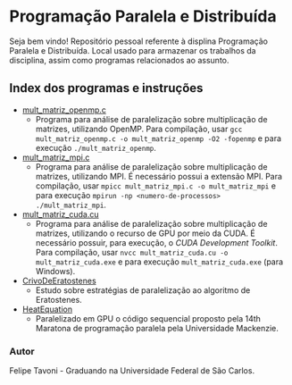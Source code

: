 # Programação Paralela e Distribuída

Seja bem vindo! Repositório pessoal referente à displina Programação Paralela e Distribuída. Local usado para armazenar os trabalhos da disciplina, assim como programas relacionados ao assunto.

## Index dos programas e instruções
- [mult_matriz_openmp.c](https://github.com/FelTavoni/ProgramacaoParalelaDistribuida/blob/main/mult_matriz_openmp.c)
    - Programa para análise de paralelização sobre multiplicação de matrizes, utilizando OpenMP. Para compilação, usar `gcc mult_matriz_openmp.c -o mult_matriz_openmp -O2 -fopenmp` e para execução `./mult_matriz_openmp`.
- [mult_matriz_mpi.c](https://github.com/FelTavoni/ProgramacaoParalelaDistribuida/blob/main/mult_matriz_mpi.c)
    - Programa para análise de paralelização sobre multiplicação de matrizes, utilizando MPI. É necessário possui a extensão MPI. Para compilação, usar `mpicc mult_matriz_mpi.c -o mult_matriz_mpi` e para execução `mpirun -np <numero-de-processos> ./mult_matriz_mpi`.
- [mult_matriz_cuda.cu](https://github.com/FelTavoni/ProgramacaoParalelaDistribuida/blob/main/mult_matriz_cuda.cu)
    - Programa para análise de paralelização sobre multiplicação de matrizes, utilizando o recurso de GPU por meio da CUDA. É necessário possuir, para execução, o *CUDA Development Toolkit*. Para compilação, usar `nvcc mult_matriz_cuda.cu -o mult_matriz_cuda.exe` e para execução `mult_matriz_cuda.exe` (para Windows).
- [CrivoDeEratostenes](CrivoDeEratostenes)
    - Estudo sobre estratégias de paralelização ao algoritmo de Eratostenes.
- [HeatEquation](HeatEquation)
    - Paralelizado em GPU o código sequencial proposto pela 14th Maratona de programação paralela pela Universidade Mackenzie.

### Autor

Felipe Tavoni - Graduando na Universidade Federal de São Carlos.